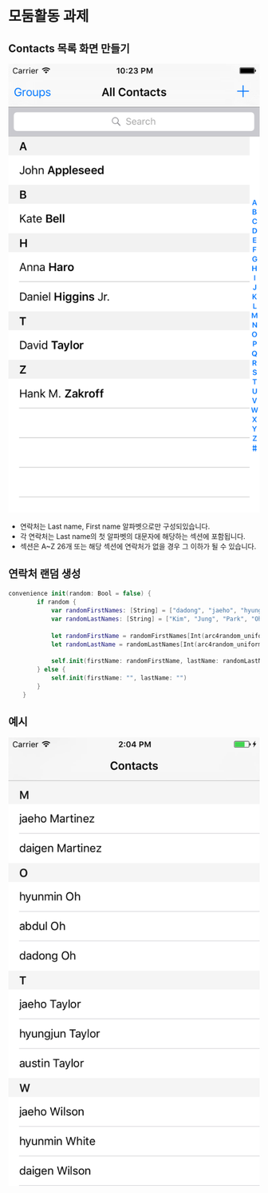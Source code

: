 # 모둠활동 과제

## Contacts 목록 화면 만들기

![img_contacts](images/img_contacts.png)

* 연락처는 Last name, First name 알파벳으로만 구성되있습니다.
* 각 연락처는 Last name의 첫 알파벳의 대문자에 해당하는 섹션에 포함됩니다.
* 섹션은 A~Z 26개 또는 해당 섹션에 연락처가 없을 경우 그 이하가 될 수 있습니다.

## 연락처 랜덤 생성
```swift
convenience init(random: Bool = false) {
        if random {
            var randomFirstNames: [String] = ["dadong", "jaeho", "hyungjun", "hyunmin", "daigen", "aaron", "abdul", "austin", "jack", "justin", "codie"]
            var randomLastNames: [String] = ["Kim", "Jung", "Park", "Oh", "Sohn", "Lee", "Ryu", "Smith", "Adams", "White", "Harris", "Martin", "Gracia", "Martinez", "Robinson", "Clark", "Wilson", "Jones", "Taylor", "Gray", "King", "Baker", "Carter" ,"Perez"]
            
            let randomFirstName = randomFirstNames[Int(arc4random_uniform(UInt32(randomFirstNames.count-1)))]
            let randomLastName = randomLastNames[Int(arc4random_uniform(UInt32(randomLastNames.count-1)))]
            
            self.init(firstName: randomFirstName, lastName: randomLastName)
        } else {
            self.init(firstName: "", lastName: "")
        }
    }
```

## 예시

![img_contacts_example](images/img_contacts_example.png)